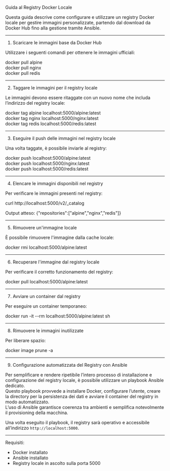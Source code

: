 Guida al Registry Docker Locale

Questa guida descrive come configurare e utilizzare un registry Docker locale per gestire immagini personalizzate, partendo dal download da Docker Hub fino alla gestione tramite Ansible.

---

1. Scaricare le immagini base da Docker Hub

Utilizzare i seguenti comandi per ottenere le immagini ufficiali:

docker pull alpine  
docker pull nginx  
docker pull redis

---

2. Taggare le immagini per il registry locale

Le immagini devono essere ritaggate con un nuovo nome che includa l’indirizzo del registry locale:

docker tag alpine localhost:5000/alpine:latest  
docker tag nginx localhost:5000/nginx:latest  
docker tag redis localhost:5000/redis:latest

---

3. Eseguire il push delle immagini nel registry locale

Una volta taggate, è possibile inviarle al registry:

docker push localhost:5000/alpine:latest  
docker push localhost:5000/nginx:latest  
docker push localhost:5000/redis:latest

---

4. Elencare le immagini disponibili nel registry

Per verificare le immagini presenti nel registry:

curl http://localhost:5000/v2/_catalog

Output atteso:
{"repositories":["alpine","nginx","redis"]}

---

5. Rimuovere un'immagine locale

È possibile rimuovere l'immagine dalla cache locale:

docker rmi localhost:5000/alpine:latest

---

6. Recuperare l'immagine dal registry locale

Per verificare il corretto funzionamento del registry:

docker pull localhost:5000/alpine:latest

---

7. Avviare un container dal registry

Per eseguire un container temporaneo:

docker run -it --rm localhost:5000/alpine:latest sh

---

8. Rimuovere le immagini inutilizzate

Per liberare spazio:

docker image prune -a

---

9. Configurazione automatizzata del Registry con Ansible

Per semplificare e rendere ripetibile l’intero processo di installazione e configurazione del registry locale, è possibile utilizzare un playbook Ansible dedicato.  
Questo playbook provvede a installare Docker, configurare l’utente, creare la directory per la persistenza dei dati e avviare il container del registry in modo automatizzato.  
L’uso di Ansible garantisce coerenza tra ambienti e semplifica notevolmente il provisioning della macchina.

Una volta eseguito il playbook, il registry sarà operativo e accessibile all’indirizzo `http://localhost:5000`.

---

Requisiti:

- Docker installato
- Ansible installato
- Registry locale in ascolto sulla porta 5000
